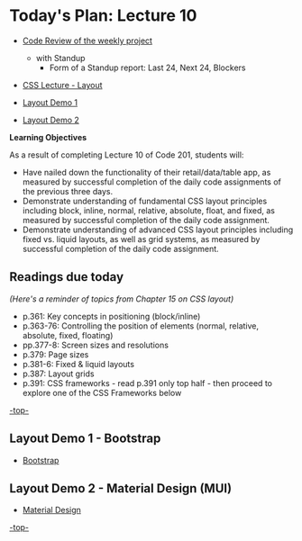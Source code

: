<a id="top"></a>
# Today's Plan: Lecture 10

- [Code Review of the weekly project](#codereview) 
	- 	with Standup
		- Form of a Standup report: Last 24, Next 24, Blockers

- [CSS Lecture - Layout](#readings)

- [Layout Demo 1](#layout1) 

- [Layout Demo 2](#layout2) 

**Learning Objectives**

As a result of completing Lecture 10 of Code 201, students will:

- Have nailed down the functionality of their retail/data/table app, as measured by successful completion of the daily code assignments of the previous three days.
- Demonstrate understanding of fundamental CSS layout principles including block, inline, normal, relative, absolute, float, and fixed, as measured by successful completion of the daily code assignment.
- Demonstrate understanding of advanced CSS layout principles including fixed vs. liquid layouts, as well as grid systems, as measured by successful completion of the daily code assignment.

<a id="readings"></a>
## Readings due today
*(Here's a reminder of topics from Chapter 15 on CSS layout)*

- p.361: Key concepts in positioning (block/inline)
- p.363-76: Controlling the position of elements (normal, relative, absolute, fixed, floating)
- pp.377-8: Screen sizes and resolutions
- p.379: Page sizes
- p.381-6: Fixed & liquid layouts
- p.387: Layout grids
- p.391: CSS frameworks - read p.391 only top half - then proceed to explore one of the CSS Frameworks below 

[-top-](#top)

<a id="layout1"></a>
## Layout Demo 1 - Bootstrap
* [Bootstrap](https://getbootstrap.com/)

<a id="layout2"></a>
## Layout Demo 2 - Material Design (MUI)
* [Material Design](https://www.muicss.com/)

[-top-](#top)
